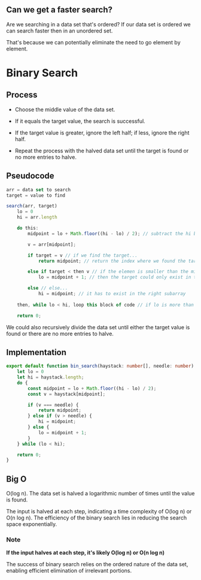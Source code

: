 ## Can we get a faster search?

Are we searching in a data set that's ordered? If our data set is ordered we can search faster then in an unordered set.

That's because we can potentially eliminate the need to go element by element.

# Binary Search

## Process

- Choose the middle value of the data set.

- If it equals the target value, the search is successful.

- If the target value is greater, ignore the left half; if less, ignore the right half.

- Repeat the process with the halved data set until the target is found or no more entries to halve.

## Pseudocode
```typescript
arr = data set to search
target = value to find

search(arr, target)
    lo = 0
    hi = arr.length

    do this:
        midpoint = lo + Math.floor((hi - lo) / 2); // subtract the hi bound by the lo bound

        v = arr[midpoint];

        if target = v // if we find the target...
            return midpoint; // return the index where we found the target

        else if target < then v // if the elemen is smaller than the midpoint...
            lo = midpoint + 1; // then the target could only exist in the left subarray

        else // else...
            hi = midpoint; // it has to exist in the right subarray
        
    then, while lo < hi, loop this block of code // if lo is more than or equal to hi then we couldn't find the target!

    return 0;
```

We could also recursively divide the data set until either the target value is found or there are no more entries to halve.

## Implementation

```typescript
export default function bin_search(haystack: number[], needle: number): number{
    let lo = 0
    let hi = haystack.length;
    do {
        const midpoint = lo + Math.floor((hi - lo) / 2);
        const v = haystack[midpoint];

        if (v === needle) {
            return midpoint;
        } else if (v > needle) {
            hi = midpoint;
        } else {
            lo = midpoint + 1;
        }
    } while (lo < hi);

    return 0;
}
```

## Big O

O(log n). The data set is halved a logarithmic number of times until the value is found.

The input is halved at each step, indicating a time complexity of O(log n) or O(n log n). The efficiency of the binary search lies in reducing the search space exponentially.

### Note

**If the input halves at each step, it's likely O(log n) or O(n log n)**

The success of binary search relies on the ordered nature of the data set, enabling efficient elimination of irrelevant portions.